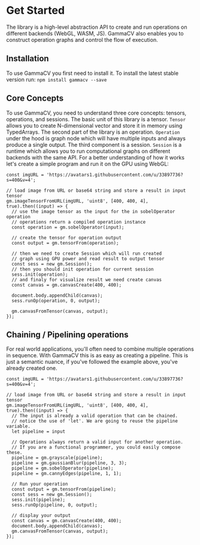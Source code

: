 # Get Started

The library is a high-level abstraction API to create and run operations on different backends (WebGL, WASM, JS). GammaCV also enables you to construct operation graphs and control the flow of execution.

## Installation
To use GammaCV you first need to install it. 
To install the latest stable version run:
`npm install gammacv --save`

## Core Concepts
To use GammaCV, you need to understand three core concepts: tensors, operations, and sessions. The basic unit of this library is a tensor. `Tensor` allows you to create N-dimensional vector and store it in memory using TypedArrays. The second part of the library is an operation. `Operation` under the hood is graph node which will have multiple inputs and always produce a single output. The third component is a session. `Session` is a runtime which allows you to run computational graphs on different backends with the same API. For a better understanding of how it works let's create a simple program and run it on the GPU using WebGL:

````JS
const imgURL = 'https://avatars1.githubusercontent.com/u/33897736?s=400&v=4';

// load image from URL or base64 string and store a result in input tensor
gm.imageTensorFromURL(imgURL, 'uint8', [400, 400, 4], true).then((input) => {
  // use the image tensor as the input for the in sobelOperator operation
  // operations return a compiled operation instance
  const operation = gm.sobelOperator(input);

  // create the tensor for operation output
  const output = gm.tensorFrom(operation);

  // then we need to create Session which will run created
  // graph using GPU power and read result to output tensor
  const sess = new gm.Session();
  // then you should init operation for current session
  sess.init(operation);
  // and finaly for visualize result we need create canvas
  const canvas = gm.canvasCreate(400, 400);

  document.body.appendChild(canvas);
  sess.runOp(operation, 0, output);

  gm.canvasFromTensor(canvas, output);
});
````

## Chaining / Pipelining operations
For real world applications, you'll often need to combine multiple operations in sequence. With GammaCV this is as easy as creating a pipeline. This is just a semantic nuance, if you've followed the example above, you've already created one.

```JS
const imgURL = 'https://avatars1.githubusercontent.com/u/33897736?s=400&v=4';

// load image from URL or base64 string and store a result in input tensor
gm.imageTensorFromURL(imgURL, 'uint8', [400, 400, 4], true).then((input) => {
  // The input is already a valid operation that can be chained.
  // notice the use of 'let'. We are going to reuse the pipeline variable.
  let pipeline = input

  // Operations always return a valid input for another operation.
  // If you are a functional programmer, you could easily compose these.
  pipeline = gm.grayscale(pipeline);
  pipeline = gm.gaussianBlur(pipeline, 3, 3);
  pipeline = gm.sobelOperator(pipeline);
  pipeline = gm.cannyEdges(pipeline, 1, 1);

  // Run your operation
  const output = gm.tensorFrom(pipeline);
  const sess = new gm.Session();
  sess.init(pipeline);
  sess.runOp(pipeline, 0, output);
  
  // display your output
  const canvas = gm.canvasCreate(400, 400);
  document.body.appendChild(canvas);
  gm.canvasFromTensor(canvas, output);
});
```
